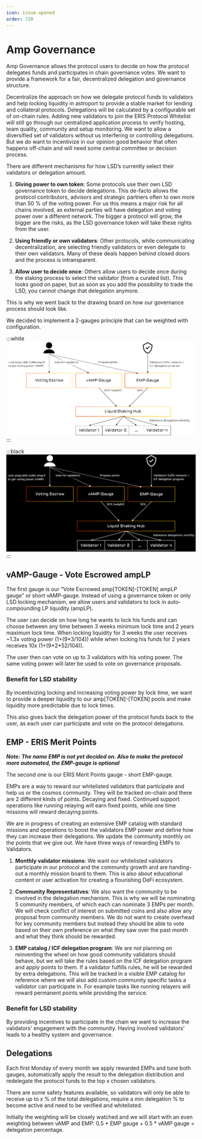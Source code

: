```yaml
---
icon: issue-opened
order: 720
---
```


# Amp Governance

Amp Governance allows the protocol users to decide on how the protocol delegates funds and participates in chain governance votes. We want to provide a framework for a fair, decentralized delegation and governance structure.

Decentralize the approach on how we delegate protocol funds to validators and help locking liquidity in astroport to provide a stable market for lending and collateral protocols. Delegations will be calculated by a configurable set of on-chain rules. Adding new validators to join the ERIS Protocol Whitelist will still go through our centralized application process to verify hosting, team quality, community and setup monitoring. We want to allow a diversified set of validators without us interfering or controlling delegations. But we do want to incentivize in our opinion good behavior that often happens off-chain and will need some central committee or decision process.

There are different mechanisms for how LSD’s currently select their validators or delegation amount.

1. **Giving power to own token**: Some protocols use their own LSD governance token to decide delegations. This de-facto allows the protocol contributors, advisors and strategic partners often to own more than 50 % of the voting power. For us this means a major risk for all chains involved, as external parties will have delegation and voting power over a different network. The bigger a protocol will grow, the bigger are the risks, as the LSD governance token will take these rights from the user.

2. **Using friendly or own validators**: Other protocols, while communicating decentralization, are selecting friendly validators or even delegate to their own validators. Many of these deals happen behind closed doors and the process is intransparent.

3. **Allow user to decide once**: Others allow users to decide once during the staking process to select the validator (from a curated list). This looks good on paper, but as soon as you add the possibility to trade the LSD, you cannot change that delegation anymore.

This is why we went back to the drawing board on how our governance process should look like.

We decided to implement a 2-gauges principle that can be weighted with configuration.


:::white
![](2023-01-16-17-24-18.png)
:::

:::black
![](2023-01-16-17-23-39.png)
:::

## vAMP-Gauge - Vote Escrowed ampLP

The first gauge is our “Vote Escrowed amp[TOKEN]-[TOKEN] ampLP gauge” or short vAMP-gauge. Instead of using a governance token or only LSD locking mechanism, we allow users and validators to lock in auto-compounding LP liquidity (ampLP).

The user can decide on how long he wants to lock his funds and can choose between any time between 3 weeks minimum lock time and 2 years maximum lock time. When locking liquidity for 3 weeks the user receives ~1.3x voting power (1+(9\*3/104)) while when locking his funds for 2 years receives 10x (1+(9\*2\*52/104)).

The user then can vote on up to 3 validators with his voting power. The same voting power will later be used to vote on governance proposals.

### Benefit for LSD stability

By incentivizing locking and increasing voting power by lock time, we want to provide a deeper liquidity to our amp[TOKEN]-[TOKEN] pools and make liquidity more predictable due to lock times.

This also gives back the delegation power of the protocol funds back to the user, as each user can participate and vote on the protocol delegations.


## EMP - ERIS Merit Points

***Note: The name EMP is not yet decided on. Also to make the protocol more automated, the EMP-gauge is optional***

The second one is our ERIS Merit Points gauge - short EMP-gauge.

EMPs are a way to reward our whitelisted validators that participate and help us or the cosmos community. They will be tracked on-chain and there are 2 different kinds of points. Decaying and fixed. Continued support operations like running relaying will earn fixed points, while one time missions will reward decaying points.

We are in progress of creating an extensive EMP catalog with standard missions and operations to boost the validators EMP power and define how they can increase their delegations. We update the community monthly on the points that we give out.
We have three ways of rewarding EMPs to Validators.

1. **Monthly validator missions**: We want our whitelisted validators participate in our protocol and the community growth and are handing-out a monthly mission board to them. This is also about educational content or user activation for creating a flourishing DeFi ecosystem.

2. **Community Representatives**: We also want the community to be involved in the delegation mechanism. This is why we will be nominating 5 community members, of which each can nominate 3 EMPs per month. We will check conflict of interest on submitted coins and also allow any proposal from community members. We do not want to create overhead for key community members but instead they should be able to vote based on their own preference on what they saw over the past month and what they think should be rewarded.

3. **EMP catalog / ICF delegation program**: We are not planning on reinventing the wheel on how good community validators should behave, but we will take the rules based on the ICF delegation program and apply points to them. If a validator fulfills rules, he will be rewarded by extra delegations. This will be tracked in a visible EMP catalog for reference where we will also add custom community specific tasks a validator can participate in. For example tasks like running relayers will reward permanent points while providing the service.

### Benefit for LSD stability

By providing incentives to participate in the chain we want to increase the validators' engagement with the community. Having involved validators’ leads to a healthy system and governance.


## Delegations

Each first Monday of every month we apply rewarded EMPs and tune both gauges, automatically apply the result to the delegation distribution and redelegate the protocol funds to the top x chosen validators.

There are some safety features available, so validators will only be able to receive up to x % of the total delegations, require a min delegation % to become active and need to be verified and whitelisted.

Initially the weighting will be closely watched and we will start with an even weighting between vAMP and EMP: 0.5 * EMP gauge + 0.5 * vAMP gauge = delegation percentage.